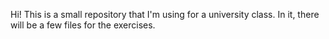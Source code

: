 Hi! This is a small repository that I'm using for a university class.
In it, there will be a few files for the exercises.
